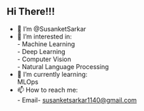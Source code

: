 ## Hi There!!!
- 👋 I’m @SusanketSarkar
- 👀 I’m interested in:<br>
      <t>- Machine Learning <br>
      - Deep Learning<br>
      - Computer Vision<br>
      - Natural Language Processing<br>
- 🌱 I’m currently learning: <br>MLOps 
- 📫 How to reach me:<br>
      - Email- susanketsarkar1140@gmail.com 
      

<!---
SusanketSarkar/SusanketSarkar is a ✨ special ✨ repository because its `README.md` (this file) appears on your GitHub profile.
You can click the Preview link to take a look at your changes.
--->

